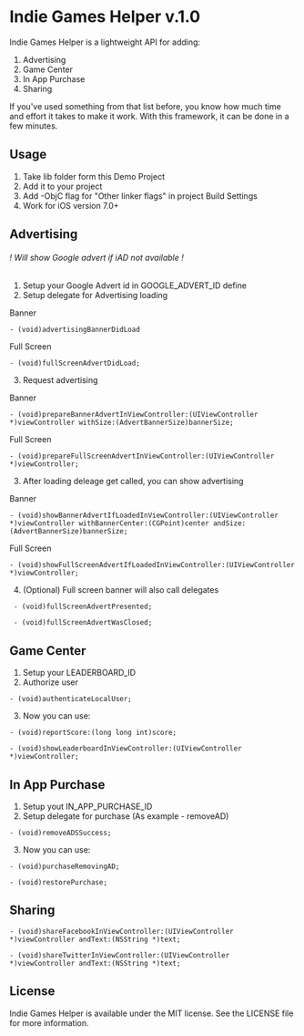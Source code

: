 Indie Games Helper v.1.0
==================

Indie Games Helper is a lightweight API for adding:

1. Advertising
2. Game Center
3. In App Purchase 
4. Sharing 

If you've used something from that list before, you know how much time and effort it takes to make it work. With this framework, it can be done in a few minutes.

## Usage
  1. Take lib folder form this Demo Project
  2. Add it to your project
  3. Add -ObjC flag for "Other linker flags" in project Build Settings
  4. Work for iOS version 7.0+


## Advertising
###### ! Will show Google advert if iAD not available !
  1. Setup your Google Advert id in GOOGLE_ADVERT_ID define
  2. Setup delegate for Advertising loading
  
  Banner
  
  `- (void)advertisingBannerDidLoad`

  Full Screen

  `- (void)fullScreenAdvertDidLoad;`
  

  3. Request advertising
  
  Banner

  `- (void)prepareBannerAdvertInViewController:(UIViewController *)viewController withSize:(AdvertBannerSize)bannerSize;`

  Full Screen
  
  `- (void)prepareFullScreenAdvertInViewController:(UIViewController *)viewController;`
  
  3. After loading deleage get called, you can show advertising
  
  Banner 

  `- (void)showBannerAdvertIfLoadedInViewController:(UIViewController *)viewController withBannerCenter:(CGPoint)center andSize:(AdvertBannerSize)bannerSize;`

  Full Screen
  
  `- (void)showFullScreenAdvertIfLoadedInViewController:(UIViewController *)viewController;`
  
  4. (Optional) Full screen banner will also call delegates 
  
  ` - (void)fullScreenAdvertPresented;`

  ` - (void)fullScreenAdvertWasClosed;`
  
## Game Center

  1. Setup your LEADERBOARD_ID
  2. Authorize user 

  `- (void)authenticateLocalUser; `
  
  3. Now you can use:
  
 `- (void)reportScore:(long long int)score; `

 `- (void)showLeaderboardInViewController:(UIViewController *)viewController; `
 
 ## In App Purchase
 
  1. Setup yout IN_APP_PURCHASE_ID
  2. Setup delegate for purchase (As example - removeAD)
  
  `- (void)removeADSSuccess;`

  3. Now you can use: 
  
  `- (void)purchaseRemovingAD;`

  `- (void)restorePurchase;`

## Sharing
  
  `- (void)shareFacebookInViewController:(UIViewController *)viewController andText:(NSString *)text;`

  `- (void)shareTwitterInViewController:(UIViewController *)viewController andText:(NSString *)text;`


## License
Indie Games Helper is available under the MIT license. See the LICENSE file for more information.





